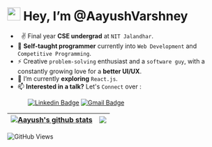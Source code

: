 <h1>  <img src="https://emojis.slackmojis.com/emojis/images/1531849430/4246/blob-sunglasses.gif?1531849430" width="30"/> Hey, I’m @AayushVarshney  </h1>



- &nbsp; ✌ Final year **CSE undergrad** at `NIT Jalandhar`.
- 👀 **Self-taught programmer** currently into `Web Development` and `Competitive Programming`. 
- ⚡ Creative `problem-solving` enthusiast and a `software guy`, with a constantly growing love for a **better UI/UX**.
- 🌱 I’m currently **exploring** `React.js`.
- 📫 **Interested in a talk?** Let's `Connect` over :

&nbsp; &nbsp; &nbsp; &nbsp; &nbsp; &nbsp;
[![Linkedin Badge](https://img.shields.io/badge/-aayushvarshney-blue?style=flat-square&logo=Linkedin&logoColor=white&link=https://www.linkedin.com/in/aayushvarshney/)](https://www.linkedin.com/in/aayushvarshney/)
[![Gmail Badge](https://img.shields.io/badge/-aayushvarshney24@gmail.com-c14438?style=flat-square&logo=Gmail&logoColor=white&link=mailto:aayushvarshney24@gmail.com)](mailto:aayushvarshney24@gmail.com)


| <a href="https://github.com/aayushvarshney"><img align="center" src="https://github-readme-stats.vercel.app/api?username=aayushvarshney&show_icons=true&include_all_commits=true&theme=buefy&hide_border=true" alt="Aayush's github stats" /></a> | <a href="https://github.com/aayushvarshney"><img align="center" src="https://github-readme-stats.vercel.app/api/top-langs/?username=aayushvarshney&layout=compact&theme=buefy&hide_border=true" /></a> |
| ------------- | ------------- |


 ![GitHub Views](https://komarev.com/ghpvc/?username=aayushavarshney&color=0374b5)

<!---
aayushvarshney/aayushvarshney is a ✨ special ✨ repository because its `README.md` (this file) appears on your GitHub profile.
You can click the Preview link to take a look at your changes.
--->
